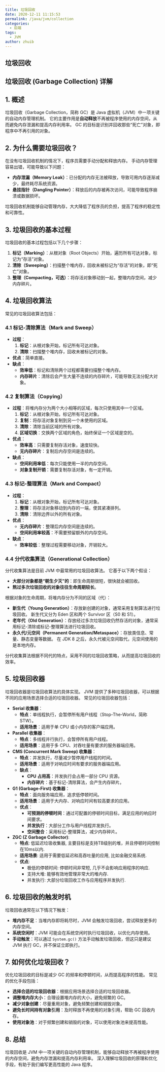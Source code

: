 ```yaml
---
title: 垃圾回收
date: 2020-12-11 11:15:53
permalink: /java/jvm/collection
categories:
  - 后端
tags:
  - JVM
author: zhuib
---
```


## 垃圾回收

## 垃圾回收 (Garbage Collection) 详解

## 1. 概述

垃圾回收（Garbage Collection，简称 GC）是 Java 虚拟机（JVM）中一项关键的自动内存管理机制。 它的主要作用是**自动释放**不再被程序使用的内存空间，从而避免内存泄漏和提高内存利用率。 GC 的目标是识别并回收那些“死亡”对象，即程序中不再引用的对象。

## 2. 为什么需要垃圾回收？

在没有垃圾回收机制的情况下，程序员需要手动分配和释放内存。 手动内存管理容易出错，可能导致以下问题：

*   **内存泄漏（Memory Leak）**：已分配的内存无法被释放，导致可用内存逐渐减少，最终耗尽系统资源。
*   **悬挂指针（Dangling Pointer）**：释放后的内存被再次访问，可能导致程序崩溃或数据损坏。

垃圾回收机制能够自动管理内存，大大降低了程序员的负担，提高了程序的稳定性和可靠性。

## 3. 垃圾回收的基本过程

垃圾回收的基本过程包括以下几个步骤：

1.  **标记（Marking）**：从根对象（Root Objects）开始，遍历所有可达对象，标记为“存活”对象。
2.  **清除（Sweeping）**：扫描整个堆内存，回收未被标记为“存活”的对象，即“死亡”对象。
3.  **整理（Compacting，可选）**：将存活对象移动到一起，整理内存空间，减少内存碎片。

## 4. 垃圾回收算法

常见的垃圾回收算法包括：

### 4.1 标记-清除算法（Mark and Sweep）

*   **过程**：
    1.  **标记**：从根对象开始，标记所有可达对象。
    2.  **清除**：扫描整个堆内存，回收未被标记的对象。
*   **优点**：简单直接。
*   **缺点**：
    *   **效率低**：标记和清除两个过程都需要扫描整个堆内存。
    *   **内存碎片**：清除后会产生大量不连续的内存碎片，可能导致无法分配大对象。

### 4.2 复制算法（Copying）

*   **过程**：将堆内存分为两个大小相等的区域，每次只使用其中一个区域。
    1.  **标记**：从根对象开始，标记所有可达对象。
    2.  **复制**：将存活对象复制到另一个未使用的区域。
    3.  **清除**：清除当前区域的所有对象。
    4.  **区域切换**：交换两个区域的角色，始终保证一个区域是空的。
*   **优点**：
    *   **效率高**：只需要复制存活对象，速度较快。
    *   **无内存碎片**：复制后内存空间是连续的。
*   **缺点**：
    *   **空间利用率低**：每次只能使用一半的内存空间。
    *   **对象复制开销**：需要复制存活对象，有一定开销。

### 4.3 标记-整理算法（Mark and Compact）

*   **过程**：
    1.  **标记**：从根对象开始，标记所有可达对象。
    2.  **整理**：将存活对象移动到内存的一端，使其紧凑排列。
    3.  **清除**：清除边界以外的所有对象。
*   **优点**：
    *   **无内存碎片**：整理后内存空间是连续的。
    *   **空间利用率较高**：不需要预留额外的内存空间。
*   **缺点**：
    *   **效率较低**：整理过程需要移动对象，开销较大。

### 4.4 分代收集算法（Generational Collection）

分代收集算法是目前 JVM 中最常用的垃圾回收算法。 它基于以下两个假设：

*   **大部分对象都是“朝生夕灭”的**：即生命周期很短，很快就会被回收。
*   **熬过多次垃圾回收的对象往往生命周期较长**。

根据对象的生命周期，将堆内存分为不同的区域（代）：

*   **新生代（Young Generation）**：存放新创建的对象，通常采用复制算法进行垃圾回收。 新生代又分为 Eden 区和两个 Survivor 区（S0 和 S1）。
*   **老年代（Old Generation）**：存放经过多次垃圾回收仍然存活的对象，通常采用标记-清除或标记-整理算法进行垃圾回收。
*   **永久代/元空间（Permanent Generation/Metaspace）**：存放类信息、常量、静态变量等数据。 在 JDK 8 之后，永久代被元空间取代，元空间使用的是本地内存。

分代收集算法根据不同代的特点，采用不同的垃圾回收策略，从而提高垃圾回收的效率。

## 5. 垃圾回收器

垃圾回收器是垃圾回收算法的具体实现。 JVM 提供了多种垃圾回收器，可以根据不同的应用场景选择合适的垃圾回收器。 常见的垃圾回收器包括：

*   **Serial 收集器**：
    *   **特点**：单线程执行，会暂停所有用户线程（Stop-The-World，简称 STW）。
    *   **适用场景**：适用于单 CPU 或小内存的客户端应用。
*   **Parallel 收集器**：
    *   **特点**：多线程并行执行，会暂停所有用户线程。
    *   **适用场景**：适用于多 CPU、对吞吐量有要求的服务器端应用。
*   **CMS (Concurrent Mark Sweep) 收集器**：
    *   **特点**：并发执行，尽量减少暂停用户线程的时间。
    *   **适用场景**：适用于对响应时间有要求的服务器端应用。
    *   **缺点**：
        *   **CPU 占用高**：并发执行会占用一部分 CPU 资源。
        *   **内存碎片**：基于标记-清除算法，会产生内存碎片。
*   **G1 (Garbage-First) 收集器**：
    *   **特点**：面向服务端应用，追求低停顿时间。
    *   **适用场景**：适用于大内存、对响应时间有较高要求的应用。
    *   **优点**：
        *   **可预测的停顿时间**：通过可配置的停顿时间目标，满足应用的响应时间要求。
        *   **并发执行**：大部分工作与用户线程并发执行。
        *   **空间整合**：采用标记-整理算法，减少内存碎片。
*   **ZGC (Z Garbage Collector)**:
    *   **特点**: 低延迟垃圾收集器, 主要目标是支持TB级别的堆，并且停顿时间控制在10ms以内.
    *   **适用场景**: 适用于需要低延迟和高吞吐量的应用, 比如金融交易系统.
    *   **优点**:
        *   极低的停顿时间: 停顿时间非常短, 几乎不会影响应用程序的响应.
        *   支持大堆: 能够有效地管理非常大的堆内存.
        *   并发执行: 大部分垃圾回收工作与应用程序并发执行.

## 6. 垃圾回收的触发时机

垃圾回收通常在以下情况下触发：

*   **堆内存不足**：当堆内存即将耗尽时，JVM 会触发垃圾回收，尝试释放更多的内存空间。
*   **系统空闲时**：JVM 可能会在系统空闲时执行垃圾回收，以优化内存使用。
*   **手动触发**：可以通过 `System.gc()` 方法手动触发垃圾回收，但这只是建议 JVM 执行 GC，并不保证立即执行。

## 7. 如何优化垃圾回收？

优化垃圾回收的目标是减少 GC 的频率和停顿时间，从而提高程序的性能。 常见的优化手段包括：

*   **选择合适的垃圾回收器**：根据应用场景选择合适的垃圾回收器。
*   **调整堆内存大小**：合理设置堆内存的大小，避免频繁的 GC。
*   **减少对象创建**：尽量重用对象，避免频繁创建和销毁对象。
*   **避免长时间持有对象引用**：及时释放不再使用的对象引用，帮助 GC 回收内存。
*   **使用对象池**：对于频繁创建和销毁的对象，可以使用对象池来提高性能。

## 8. 总结

垃圾回收是 JVM 中一项关键的自动内存管理机制，能够自动释放不再被程序使用的内存空间，避免内存泄漏和提高内存利用率。 深入理解垃圾回收的原理和优化手段，有助于我们编写更高性能的 Java 程序。
